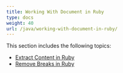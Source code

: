 ```yaml
---
title: Working With Document in Ruby
type: docs
weight: 40
url: /java/working-with-document-in-ruby/
---
```


This section includes the following topics:

- [Extract Content in Ruby](/words/java/extract-content-in-ruby/)
- [Remove Breaks in Ruby](/words/java/remove-breaks-in-ruby/)
